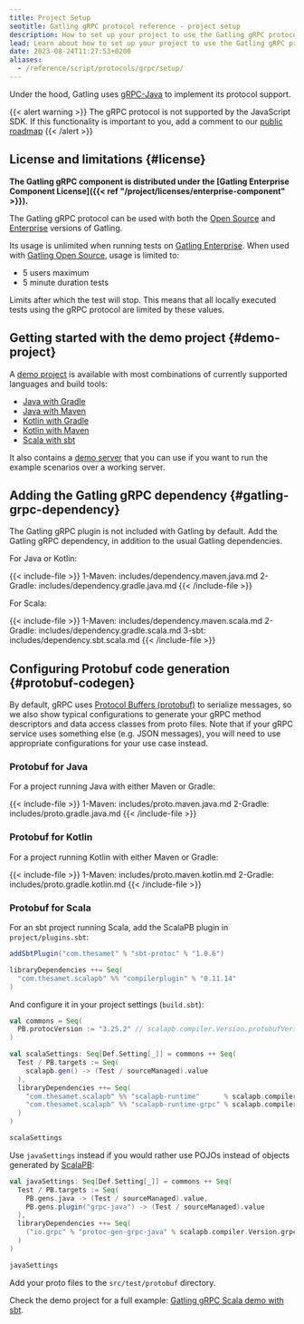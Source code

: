 ```yaml
---
title: Project Setup
seotitle: Gatling gRPC protocol reference - project setup
description: How to set up your project to use the Gatling gRPC protocol
lead: Learn about how to set up your project to use the Gatling gRPC protocol
date: 2023-08-24T11:27:53+0200
aliases:
  - /reference/script/protocols/grpc/setup/
---
```


Under the hood, Gatling uses [gRPC-Java](https://grpc.io/docs/languages/java/) to implement its protocol support.

{{< alert warning >}}
The gRPC protocol is not supported by the JavaScript SDK. If this functionality is important to you, add a comment to our [public roadmap](https://portal.productboard.com/gatling/1-gatling-roadmap/c/113-javascript-sdk-expansion?&utm_medium=docs&utm_source=callout)
{{< /alert >}}

## License and limitations {#license}

**The Gatling gRPC component is distributed under the
[Gatling Enterprise Component License]({{< ref "/project/licenses/enterprise-component" >}}).**

The Gatling gRPC protocol can be used with both the [Open Source](https://gatling.io/products/) and
[Enterprise](https://gatling.io/products/) versions of Gatling.

Its usage is unlimited when running tests on [Gatling Enterprise](https://gatling.io/products/).
When used with [Gatling Open Source](https://gatling.io/products/), usage is limited to:

- 5 users maximum
- 5 minute duration tests

Limits after which the test will stop. This means that all locally executed tests using the gRPC protocol are limited by these values.

## Getting started with the demo project {#demo-project}

A [demo project](https://github.com/gatling/gatling-grpc-demo) is available with most combinations of currently
supported languages and build tools:

- [Java with Gradle](https://github.com/gatling/gatling-grpc-demo/tree/main/java/gradle)
- [Java with Maven](https://github.com/gatling/gatling-grpc-demo/tree/main/java/maven)
- [Kotlin with Gradle](https://github.com/gatling/gatling-grpc-demo/tree/main/kotlin/gradle)
- [Kotlin with Maven](https://github.com/gatling/gatling-grpc-demo/tree/main/kotlin/maven)
- [Scala with sbt](https://github.com/gatling/gatling-grpc-demo/tree/main/scala/sbt)

It also contains a [demo server](https://github.com/gatling/gatling-grpc-demo/tree/main/server) that you can use if
you want to run the example scenarios over a working server.

## Adding the Gatling gRPC dependency {#gatling-grpc-dependency}

The Gatling gRPC plugin is not included with Gatling by default. Add the Gatling gRPC dependency, in addition to the
usual Gatling dependencies.

For Java or Kotlin:

{{< include-file >}}
1-Maven: includes/dependency.maven.java.md
2-Gradle: includes/dependency.gradle.java.md
{{< /include-file >}}

For Scala:

{{< include-file >}}
1-Maven: includes/dependency.maven.scala.md
2-Gradle: includes/dependency.gradle.scala.md
3-sbt: includes/dependency.sbt.scala.md
{{< /include-file >}}

## Configuring Protobuf code generation {#protobuf-codegen}

By default, gRPC uses [Protocol Buffers (protobuf)](https://grpc.io/docs/what-is-grpc/introduction/#working-with-protocol-buffers)
to serialize messages, so we also show typical configurations to generate your gRPC method descriptors and data access
classes from proto files. Note that if your gRPC service uses something else (e.g. JSON messages), you will need to use
appropriate configurations for your use case instead.

### Protobuf for Java

For a project running Java with either Maven or Gradle: 

{{< include-file >}}
1-Maven: includes/proto.maven.java.md
2-Gradle: includes/proto.gradle.java.md
{{< /include-file >}}

### Protobuf for Kotlin

For a project running Kotlin with either Maven or Gradle:

{{< include-file >}}
1-Maven: includes/proto.maven.kotlin.md
2-Gradle: includes/proto.gradle.kotlin.md
{{< /include-file >}}

### Protobuf for Scala

For an sbt project running Scala, add the ScalaPB plugin in `project/plugins.sbt`:

```scala
addSbtPlugin("com.thesamet" % "sbt-protoc" % "1.0.6")

libraryDependencies ++= Seq(
  "com.thesamet.scalapb" %% "compilerplugin" % "0.11.14"
)
```

And configure it in your project settings (`build.sbt`):

```scala
val commons = Seq(
  PB.protocVersion := "3.25.2" // scalapb.compiler.Version.protobufVersion may point to an older version
)

val scalaSettings: Seq[Def.Setting[_]] = commons ++ Seq(
  Test / PB.targets := Seq(
    scalapb.gen() -> (Test / sourceManaged).value
  ),
  libraryDependencies ++= Seq(
    "com.thesamet.scalapb" %% "scalapb-runtime"      % scalapb.compiler.Version.scalapbVersion % "protobuf",
    "com.thesamet.scalapb" %% "scalapb-runtime-grpc" % scalapb.compiler.Version.scalapbVersion % "test"
  )
)

scalaSettings
```

Use `javaSettings` instead if you would rather use POJOs instead of objects generated by [ScalaPB](https://scalapb.github.io/):

```scala
val javaSettings: Seq[Def.Setting[_]] = commons ++ Seq(
  Test / PB.targets := Seq(
    PB.gens.java -> (Test / sourceManaged).value,
    PB.gens.plugin("grpc-java") -> (Test / sourceManaged).value
  ),
  libraryDependencies ++= Seq(
    ("io.grpc" % "protoc-gen-grpc-java" % scalapb.compiler.Version.grpcJavaVersion).asProtocPlugin()
  )
)

javaSettings
```

Add your proto files to the `src/test/protobuf` directory.

Check the demo project for a full example:
[Gatling gRPC Scala demo with sbt](https://github.com/gatling/gatling-grpc-demo/tree/main/scala/sbt).
